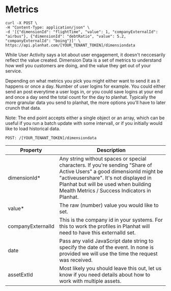 
# Metrics
```shell
curl -X POST \
-H "Content-Type: application/json" \
-d '[{"dimensionId": "flightTime", "value": 1, "companyExternalId": "airbus"}, {"dimensionId": "debtRatio", "value": 5.2, "companyExternalId": "boing"}]' \
https://api.planhat.com/[YOUR_TENANT_TOKEN]/dimensiondata
```
While User Activity says a lot about user engagement, it doesn't neccesarily reflect the value created. Dimension Data is a set of metrics to understand how well you customers are doing, and the value they get out of your service.

Depending on what metrics you pick you might either want to send it as it happens or once a day. Number of user logins for example. You could either send an post everytime a user logs in, or you could save logins at your end and once a day send the total count for the day to planhat. Typically the more granular data you send to planhat, the more options you'll have to later crunch that data.

Note: The end point accepts either a single object or an array, which can be useful if you run a batch update with some intervall, or if you initially would like to load historical data.

`POST: /[YOUR_TENANT_TOKEN]/dimensiondata`

Property | Description
--------- | -----------
dimensionId* | Any string without spaces or special characters. If you're sending "Share of Active Users" a good dimensionId might be "activeusershare". It's not displayed in Planhat but will be used when building Mealth Metrics / Success Indicators in Planhat.
value* | The raw (number) value you would like to set.
companyExternalId | This is the company id in your systems. For this to work the profiles in Planhat will need to have this externalId set.
date | Pass any valid JavaScript date string to specify the date of the event. In none is provided we will use the time the request was received.
assetExtId | Most likely you should leave this out, let us know if you need details about how to work with multiple assets.
